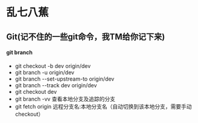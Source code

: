 # 乱七八蕉

## Git(记不住的一些git命令，我TM给你记下来)

#### git branch
- git checkout -b dev origin/dev
- git branch -u origin/dev
- git branch --set-upstream-to origin/dev
- git branch --track dev origin/dev
- git checkout dev
- git branch -vv  查看本地分支及追踪的分支
- git fetch origin 远程分支名:本地分支名（自动切换到该本地分支，需要手动checkout）
